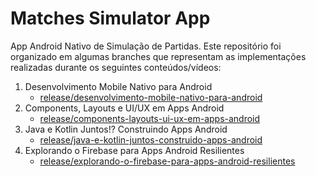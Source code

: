 # Matches Simulator App

App Android Nativo de Simulação de Partidas. Este repositório foi organizado em algumas branches que representam as implementações realizadas durante os seguintes conteúdos/vídeos:

1. Desenvolvimento Mobile Nativo para Android
    - [release/desenvolvimento-mobile-nativo-para-android](https://github.com/jubabdag/matches-simulator-app/tree/release/desenvolvimento-mobile-nativo-para-android)
2. Components, Layouts e UI/UX em Apps Android
    - [release/components-layouts-ui-ux-em-apps-android](https://github.com/jubabdag/matches-simulator-app/tree/release/components-layouts-ui-ux-em-apps-android)
3. Java e Kotlin Juntos!? Construindo Apps Android
    - [release/java-e-kotlin-juntos-construido-apps-android](https://github.com/jubabdag/matches-simulator-app/tree/release/java-e-kotlin-juntos-construindo-apps-android)
4. Explorando o Firebase para Apps Android Resilientes
    - [release/explorando-o-firebase-para-apps-android-resilientes](https://github.com/jubabdag/matches-simulator-app/tree/release/explorando-o-firebase-para-apps-android-resilientes)
